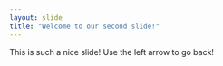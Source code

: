 ```yaml
---
layout: slide
title: "Welcome to our second slide!"
---
```

This is such a nice slide!
Use the left arrow to go back!

